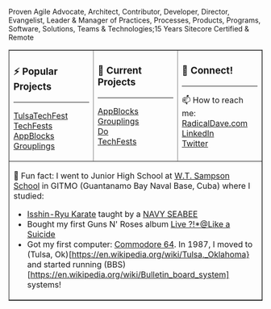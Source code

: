 Proven Agile Advocate, Architect, Contributor, Developer, Director, Evangelist, Leader & Manager of Practices, Processes, Products, Programs, Software, Solutions, Teams & Technologies;15 Years Sitecore Certified & Remote
                               
<center>
<table width="100%" border="1"><tr><td valign="top" width="33%">
  
### ⚡ Popular Projects

<hr>

[TulsaTechFest](https://tulsatechfest.com)<br/>
[TechFests](https://techfests.com)<br/>
[AppBlocks](https://appblocks.net)<br/>
[Grouplings](https://grouplings.com)<br/>
  
  </td><td valign="top" width="33%">
  
### 🔭 Current Projects

<hr>

[AppBlocks](https://appblocks.net)<br/>
[Grouplings](https://grouplings.com)<br/>
[Do](https://github.com/radical-dave/do)<br/>
[TechFests](https://techfests.com)<br/>

  </td><td valign="top" width="33%">
  
### 👯 Connect!
  
<hr>

📫 How to reach me:<br/>
[RadicalDave.com](https://radicaldave.com)<br/>
[LinkedIn](https://linkedin.com/in/davidwalker)<br/>
[Twitter](https://twitter.com/davidwalker)<br/>

  </td></tr><tr><td width="100%" colspan="3">
  
  💬 Fun fact: I went to Junior High School at [W.T. Sampson School](https://www.dodea.edu/WTsampsonEHS/about.cfm) in GITMO (Guantanamo Bay Naval Base, Cuba) where I studied:
  
  - [Isshin-Ryu Karate](https://en.wikipedia.org/wiki/Isshin-ry%C5%AB) taught by a [NAVY SEABEE](https://www.necc.usff.navy.mil/seabees/)
  - Bought my first Guns N' Roses album [Live ?!*@Like a Suicide](https://en.wikipedia.org/wiki/Live_%3F!*@_Like_a_Suicide)
  - Got my first computer: [Commodore 64](https://en.wikipedia.org/wiki/Commodore_64). In 1987, I moved to (Tulsa, Ok)[https://en.wikipedia.org/wiki/Tulsa,_Oklahoma} and started running (BBS)[https://en.wikipedia.org/wiki/Bulletin_board_system] systems!
  
  </td></tr>
</table>
</center>
